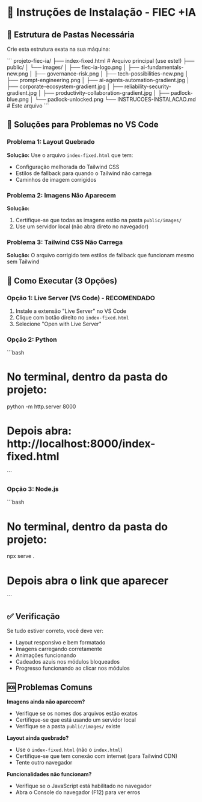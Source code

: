 # 🚀 Instruções de Instalação - FIEC +IA

## 📁 Estrutura de Pastas Necessária

Crie esta estrutura exata na sua máquina:

\`\`\`
projeto-fiec-ia/
├── index-fixed.html          # Arquivo principal (use este!)
├── public/
│   └── images/
│       ├── fiec-ia-logo.png
│       ├── ai-fundamentals-new.png
│       ├── governance-risk.png
│       ├── tech-possibilities-new.png
│       ├── prompt-engineering.png
│       ├── ai-agents-automation-gradient.jpg
│       ├── corporate-ecosystem-gradient.jpg
│       ├── reliability-security-gradient.jpg
│       ├── productivity-collaboration-gradient.jpg
│       ├── padlock-blue.png
│       └── padlock-unlocked.png
└── INSTRUCOES-INSTALACAO.md  # Este arquivo
\`\`\`

## 🔧 Soluções para Problemas no VS Code

### Problema 1: Layout Quebrado
**Solução:** Use o arquivo `index-fixed.html` que tem:
- Configuração melhorada do Tailwind CSS
- Estilos de fallback para quando o Tailwind não carrega
- Caminhos de imagem corrigidos

### Problema 2: Imagens Não Aparecem
**Solução:** 
1. Certifique-se que todas as imagens estão na pasta `public/images/`
2. Use um servidor local (não abra direto no navegador)

### Problema 3: Tailwind CSS Não Carrega
**Solução:** O arquivo corrigido tem estilos de fallback que funcionam mesmo sem Tailwind

## 🚀 Como Executar (3 Opções)

### Opção 1: Live Server (VS Code) - RECOMENDADO
1. Instale a extensão "Live Server" no VS Code
2. Clique com botão direito no `index-fixed.html`
3. Selecione "Open with Live Server"

### Opção 2: Python
\`\`\`bash
# No terminal, dentro da pasta do projeto:
python -m http.server 8000
# Depois abra: http://localhost:8000/index-fixed.html
\`\`\`

### Opção 3: Node.js
\`\`\`bash
# No terminal, dentro da pasta do projeto:
npx serve .
# Depois abra o link que aparecer
\`\`\`

## ✅ Verificação

Se tudo estiver correto, você deve ver:
- Layout responsivo e bem formatado
- Imagens carregando corretamente
- Animações funcionando
- Cadeados azuis nos módulos bloqueados
- Progresso funcionando ao clicar nos módulos

## 🆘 Problemas Comuns

**Imagens ainda não aparecem?**
- Verifique se os nomes dos arquivos estão exatos
- Certifique-se que está usando um servidor local
- Verifique se a pasta `public/images/` existe

**Layout ainda quebrado?**
- Use o `index-fixed.html` (não o `index.html`)
- Certifique-se que tem conexão com internet (para Tailwind CDN)
- Tente outro navegador

**Funcionalidades não funcionam?**
- Verifique se o JavaScript está habilitado no navegador
- Abra o Console do navegador (F12) para ver erros
